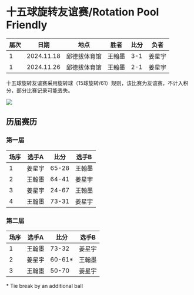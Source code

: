 # 十五球旋转友谊赛/Rotation Pool Friendly

| 届次 | 日期       | 地点         | 胜者   | 比分    | 负者   |
| ---- | ---------- | ------------ | ------ | ------- | ------ |
| 1    | 2024.11.18  | 邱德拔体育馆 | 王翰墨 | 3-1   | 姜星宇 |
| 1    | 2024.11.26  | 邱德拔体育馆 | 王翰墨 | 2-1   | 姜星宇 |

十五球旋转友谊赛采用旋转球（15球旋转/61）规则，该比赛为友谊赛，不计入积分，部分比赛记录可能丢失。

![](./img/rotation_pool_friendly.jpg)

## 历届赛历

### 第一届

| 场序 | 选手A  | 比分 | 选手B  |
| ---- | ------ | ---- | ------ |
| 1    | 姜星宇 | 65-28 | 王翰墨 |
| 2    | 王翰墨 | 64-41 | 姜星宇 |
| 3    | 姜星宇 | 24-67 | 王翰墨 |
| 4    | 王翰墨 | 73-31 | 姜星宇 |

### 第二届

| 场序 | 选手A  | 比分 | 选手B  |
| ---- | ------ | ---- | ------ |
| 1    | 王翰墨 | 73-32 | 姜星宇 |
| 2    | 姜星宇 | 60-61\* | 王翰墨 |
| 3    | 王翰墨 | 50-70 | 姜星宇 |

\* Tie break by an additional ball